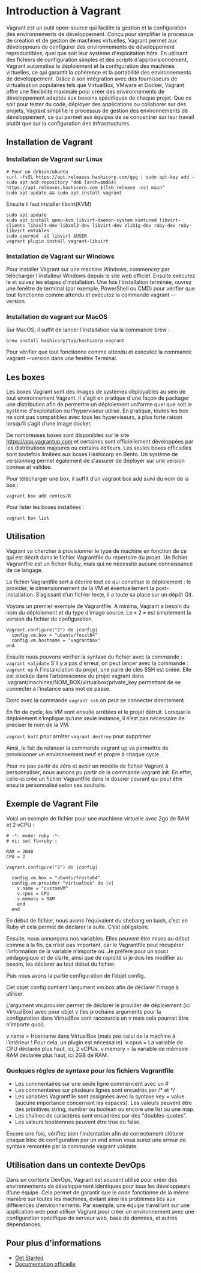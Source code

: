 
# Introduction à Vagrant

Vagrant est un outil open-source qui facilite la gestion et la configuration des environnements de développement. Conçu pour simplifier le processus de création et de gestion de machines virtuelles, Vagrant permet aux développeurs de configurer des environnements de développement reproductibles, quel que soit leur système d'exploitation hôte. En utilisant des fichiers de configuration simples et des scripts d'approvisionnement, Vagrant automatise le déploiement et la configuration des machines virtuelles, ce qui garantit la cohérence et la portabilité des environnements de développement. Grâce à son intégration avec des fournisseurs de virtualisation populaires tels que VirtualBox, VMware et Docker, Vagrant offre une flexibilité maximale pour créer des environnements de développement adaptés aux besoins spécifiques de chaque projet. Que ce soit pour tester du code, déployer des applications ou collaborer sur des projets, Vagrant simplifie le processus de gestion des environnements de développement, ce qui permet aux équipes de se concentrer sur leur travail plutôt que sur la configuration des infrastructures.

## Installation de Vagrant

### Installation de Vagrant sur Linux 


```shell
# Pour un debian/ubuntu
curl -fsSL https://apt.releases.hashicorp.com/gpg | sudo apt-key add -
sudo apt-add-repository "deb [arch=amd64] https://apt.releases.hashicorp.com $(lsb_release -cs) main"
sudo apt update && sudo apt install vagrant
```
Ensuite il faut installer libvirt(KVM)

```shell
sudo apt update
sudo apt install qemu-kvm libvirt-daemon-system ksmtuned libvirt-clients libxslt-dev libxml2-dev libvirt-dev zlib1g-dev ruby-dev ruby-libvirt ebtables
sudo usermod -aG libvirt $USER
vagrant plugin install vagrant-libvirt
```

### Installation de Vagrant sur Windows

Pour installer Vagrant sur une machine Windows, commencez par télécharger l'installeur Windows depuis le site web officiel. Ensuite exécutez le et suivez les étapes d'installation. Une fois l'installation terminée, ouvrez une fenêtre de terminal (par exemple, PowerShell ou CMD) pour vérifier que tout fonctionne comme attendu et exécutez la commande vagrant --version.

### Installation de vagrant sur MacOS

Sur MacOS, il suffit de lancer l'installation via la commande brew :

```shell
brew install hashicorp/tap/hashicorp-vagrant
```

Pour vérifier que tout fonctionne comme attendu et exécutez la commande vagrant --version dans une fenêtre Terminal.

## Les boxes

Les boxes Vagrant sont des images de systèmes déployables au sein de tout environnement Vagrant. Il s'agit en pratique d'une façon de packager une distribution afin de permettre un déploiement uniforme quel que soit le système d'exploitation ou l'hyperviseur utilisé. En pratique, toutes les box ne sont pas compatibles avec tous les hyperviseurs, à plus forte raison lorsqu’il s’agit d’une image docker.

De nombreuses boxes sont disponibles sur le site https://app.vagrantup.com et certaines sont officiellement développées par les distributions majeures ou certains éditeurs. Les seules boxes officielles sont toutefois limitées aux boxes Hashicorp en Bento. Un système de versionning permet également de s'assurer de déployer sur une version connue et validée.

Pour télécharger une box, il suffit d’un vagrant box add suivi du nom de la box :

```shell
vagrant box add centos/8
```
Pour lister les boxes installées :

```shell
vagrant box list
```
## Utilisation

Vagrant va chercher à provisionner le type de machine en fonction de ce qui est décrit dans le fichier Vagrantfile du répertoire du projet. Un fichier Vagrantfile est un fichier Ruby, mais qui ne nécessite aucune connaissance de ce langage.

Le fichier Vagrantfile sert à décrire tout ce qui constitue le déploiement : le provider, le dimensionnement de la VM et éventuellement la post-installation. S’agissant d’un fichier texte, il a toute sa place sur un dépôt Git.

Voyons un premier exemple de Vagrantfile. A minima, Vagrant a besoin du nom du déploiement et du type d’image source. Le « 2 » est simplement la version du fichier de configuration.

```file
Vagrant.configure("2") do |config|
  config.vm.box = "ubuntu/focal64"
  config.vm.hostname = "vagrantbox"
end
```

Ensuite nous pouvons vérifier la syntaxe du fichier avec la commande : `vagrant validate`
S'il y a pas d'erreur, on peut lancer avec la commande : `vagrant up`
À l’instanciation du projet, une paire de clés SSH est créée. Elle est stockée dans l’arborescence du projet vagrant dans .vagrant/machines/NOM_BOX/virtualbox/private_key permettant de se connecter à l’instance sans mot de passe.

Donc avec la commande `vagrant ssh` on peut se connecter directement 

En fin de cycle, les VM sont ensuite arrêtées et le projet détruit. Lorsque le déploiement n’implique qu’une seule instance, il n’est pas nécessaire de préciser le nom de la VM.

`vagrant halt` pour arrêter 
`vagrant destroy` pour supprimer

Ainsi, le fait de relancer la commande vagrant up va permettre de provisionner un environnement neuf et propre à chaque cycle.

Pour ne pas partir de zéro et avoir un modèle de fichier Vagrant à personnaliser, nous aurions pu partir de la commande vagrant init. En effet, celle-ci crée un fichier Vagrantfile dans le dossier courant qui peut être ensuite personnalisé selon ses souhaits.

##  Exemple de Vagrant File

Voici un exemple de fichier pour une machinne virtuelle avec 2go de RAM et 2 vCPU : 

```
# -*- mode: ruby -*-
# vi: set ft=ruby :

RAM = 2048
CPU = 2

Vagrant.configure("2") do |config|

  config.vm.box = "ubuntu/trusty64"
  config.vm.provider "virtualbox" do |v|
    v.name = "customVM"
    v.cpus = CPU
    v.memory = RAM
    end
  end
```
En début de fichier, nous avons l’équivalent du shebang en bash, c’est en Ruby et cela permet de déclarer la suite. C’est obligatoire.

Ensuite, nous annonçons nos variables. Elles peuvent être mises au début comme à la fin, ça n’est pas important, car le Vagrantfile peut récupérer l’information de la variable n’importe où. Je préfère pour un souci pédagogique et de clarté, ainsi que de rapidité si je dois les modifier au besoin, les déclarer au tout début du fichier.

Puis nous avons la partie configuration de l’objet config.

Cet objet config contient l’argument vm.box afin de déclarer l’image à utiliser.

L’argument vm.provider permet de déclarer le provider de déploiement (ici VirtualBox) avec pour objet v (les prochains arguments pour la configuration dans VirtualBox sont raccourcis en v mais cela pourrait être n’importe quoi).

v.name = Hostname dans VirtualBox (mais pas celui de la machine à l’intérieur ! Pour cela, un plugin est nécessaire).
v.cpus = La variable de CPU déclarée plus haut, ici, 2 vCPUs.
v.memory = la variable de mémoire RAM déclarée plus haut, ici 2GB de RAM.

### Quelques règles de syntaxe pour les fichiers Vagrantfile

- Les commentaires sur une seule ligne commencent avec un #
- Les commentaires sur plusieurs lignes sont encadrés par /* et */
- Les variables Vagrantfile sont assignées avec la syntaxe key = value (aucune importance concernant les espaces). Les valeurs peuvent être des primitives string, number ou boolean ou encore une list ou une map.
- Les chaînes de caractères sont encadrées par des "doubles-quotes".
- Les valeurs booléennes peuvent être true ou false.

Encore une fois, vérifiez bien l’indentation afin de correctement clôturer chaque bloc de configuration par un end sinon vous aurez une erreur de syntaxe remontée par la commande vagrant validate.

## Utilisation dans un contexte DevOps

Dans un contexte DevOps, Vagrant est souvent utilisé pour créer des environnements de développement identiques pour tous les développeurs d’une équipe. Cela permet de garantir que le code fonctionne de la même manière sur toutes les machines, évitant ainsi les problèmes liés aux différences d’environnements. Par exemple, une équipe travaillant sur une application web peut utiliser Vagrant pour créer un environnement avec une configuration spécifique de serveur web, base de données, et autres dépendances.

## Pour plus d'informations

- [Get Started](https://developer.hashicorp.com/vagrant/tutorials/getting-started?product_intent=vagrant)
- [Documentation officielle](http://vagrantup.com/docs)
